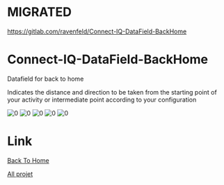 # MIGRATED  
https://gitlab.com/ravenfeld/Connect-IQ-DataField-BackHome

# Connect-IQ-DataField-BackHome
Datafield for back to home

Indicates the distance and direction to be taken from the starting point of your activity or intermediate point according to your configuration

![0](https://github.com/ravenfeld/Connect-IQ-DataField-BackToHome/blob/develop/screenshot/0.png)
![0](https://github.com/ravenfeld/Connect-IQ-DataField-BackToHome/blob/develop/screenshot/1.png)
![0](https://github.com/ravenfeld/Connect-IQ-DataField-BackToHome/blob/develop/screenshot/2.png)
![0](https://github.com/ravenfeld/Connect-IQ-DataField-BackToHome/blob/develop/screenshot/3.png)
![0](https://github.com/ravenfeld/Connect-IQ-DataField-BackToHome/blob/develop/screenshot/4.png)


# Link
[Back To Home](https://apps.garmin.com/fr-FR/apps/952fe295-6cea-432f-b7d8-b6024d672e0e)

[All projet](https://apps.garmin.com/fr-FR/developer/9a164185-3030-48d9-9aef-f5351abe70d8/apps)
